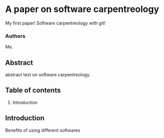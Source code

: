# A paper on software carpentreology
My first paper! Software carpentreology with git!

### Authors
Me.

## Abstract
abstract text on software carpentreology.

## Table of contents
1. Introduction
## Introduction
Benefits of using different softwares

